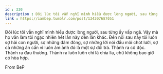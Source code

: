 ```yaml
---
id : 330
description : Đôi lúc tôi vẫn nghĩ mình hiểu được lòng người, sau từng ấy vấp ngã. Vậy mà họ vẫn làm tôi ngạc nhiên hết lần này đến lần khác. Đến nỗi sau này tôi luôn sợ hãi con người, sợ những đám đông, sợ những lời nói đầu môi chót lưỡi, sợ cả những ân cần vì luôn ám ảnh đó là một sự dối trá. Thành ra cô độc. Thành ra đau thương. Thành ra luôn luôn chỉ là chia lìa, chứ không bao giờ có hòa hợp.
link : https://iambep.tumblr.com/post/134307687051
---
```


Đôi lúc tôi vẫn nghĩ mình hiểu được lòng người, sau từng ấy vấp ngã. Vậy
mà họ vẫn làm tôi ngạc nhiên hết lần này đến lần khác. Đến nỗi sau này tôi
luôn sợ hãi con người, sợ những đám đông, sợ những lời nói đầu môi chót
lưỡi, sợ cả những ân cần vì luôn ám ảnh đó là một sự dối trá. Thành ra cô
độc. Thành ra đau thương. Thành ra luôn luôn chỉ là chia lìa, chứ không
bao giờ có hòa hợp.

From BeP